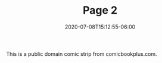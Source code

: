 ---
title: "Page 2"
date: 2020-07-08T15:12:55-06:00
image: "img/2.jpg"
thumbnail: "img/thumbnail.png"
summary: "Alice jumps after the rabbit"
draft: false
body: "This is a public domain comic strip from comicbookplus.com."
---